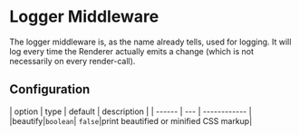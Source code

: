 # Logger Middleware

The logger middleware is, as the name already tells, used for logging. It will log every time the Renderer actually emits a change (which is not necessarily on every render-call).

## Configuration
| option | type | default | description |
| ------ | --- | ------------ |
|beautify|`boolean`| `false`|print beautified or minified CSS markup|
